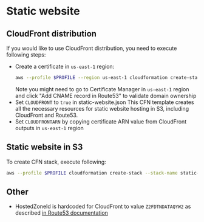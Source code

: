 # Static website
## CloudFront distribution
If you would like to use CloudFront distribution, you need to execute following steps:
* Create a certificate in `us-east-1` region:
    ```bash
    aws --profile $PROFILE --region us-east-1 cloudformation create-stack --stack-name static-website-certificate --template-body file://static-website/static-website-certificate.yaml --parameters file://static-website/params/static-website-certificate.json
    ```
  Note you might need to go to Certificate Manager in `us-east-1` region and click "Add CNAME record in Route53" to validate domain ownership
* Set `CLOUDFRONT` to `true` in static-website.json
This CFN template creates all the necessary resources for static website hosting in S3, including CloudFront and Route53.
* Set `CLOUDFRONTARN` by copying certificate ARN value from CloudFront outputs in `us-east-1` region

## Static website in S3
To create CFN stack, execute following:
```bash
aws --profile $PROFILE cloudformation create-stack --stack-name static-website --template-body file://static-website/static-website.yaml --parameters file://static-website/params/static-website.json
```

## Other
* HostedZoneId is hardcoded for CloudFront to value `Z2FDTNDATAQYW2` as described [in Route53 documentation](https://docs.aws.amazon.com/AWSCloudFormation/latest/UserGuide/aws-properties-route53-aliastarget.html)